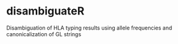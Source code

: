 # disambiguateR
Disambiguation of HLA typing results using allele frequencies and canonicalization of GL strings
